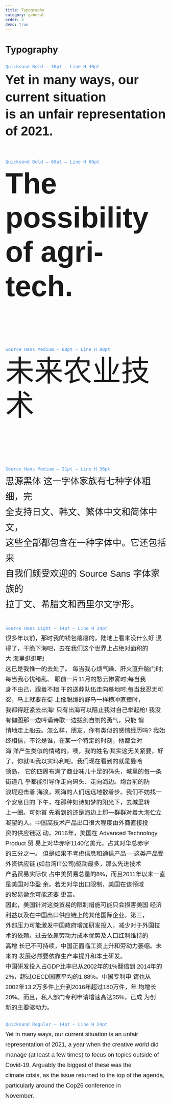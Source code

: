 ```yaml
---
title: Typography
category: general
order: 3
demo: true
---
```


<style>
  /* Font imports would need to be added to your site's CSS */
  .typography-demo {
    margin: 2em 0;
  }
  
  .quicksand-bold-30 {
    font-family: 'Quicksand', sans-serif;
    font-weight: bold;
    font-size: 30pt;
    line-height: 40pt;
    margin-bottom: 1.5em;
  }
  
  .quicksand-bold-68 {
    font-family: 'Quicksand', sans-serif;
    font-weight: bold;
    font-size: 68pt;
    line-height: 80pt;
    margin-bottom: 1.5em;
  }
  
  .source-hans-medium-68 {
    font-family: 'Source Hans', 'Noto Sans SC', sans-serif;
    font-weight: 500; /* medium */
    font-size: 68pt;
    line-height: 80pt;
    margin-bottom: 1.5em;
  }
  
  .source-hans-medium-21 {
    font-family: 'Source Hans', 'Noto Sans SC', sans-serif;
    font-weight: 500; /* medium */
    font-size: 21pt;
    line-height: 36pt;
    margin-bottom: 1.5em;
  }
  
  .source-hans-light-14 {
    font-family: 'Source Hans', 'Noto Sans SC', sans-serif;
    font-weight: 300; /* light */
    font-size: 14pt;
    line-height: 24pt;
    margin-bottom: 1.5em;
  }
  
  .quicksand-regular-14 {
    font-family: 'Quicksand', sans-serif;
    font-weight: 400; /* regular */
    font-size: 14pt;
    line-height: 24pt;
    margin-bottom: 1.5em;
  }
  
  .font-specs {
    font-family: monospace;
    color: #4a90e2;
    font-size: 14px;
    margin-bottom: 0.5em;
  }
</style>

# Typography

<div class="typography-demo">
  <div class="font-specs">Quicksand Bold &mdash; 30pt &mdash; Line H 40pt</div>
  <div class="quicksand-bold-30">
    Yet in many ways, our current situation<br>is an unfair representation of 2021.
  </div>
  
  <div class="font-specs">Quicksand Bold &mdash; 68pt &mdash; Line H 80pt</div>
  <div class="quicksand-bold-68">
    The possibility<br>of agri-tech.
  </div>
  
  <div class="font-specs">Source Hans Medium &mdash; 68pt &mdash; Line H 80pt</div>
  <div class="source-hans-medium-68">
    未来农业技术
  </div>
  
  <div class="font-specs">Source Hans Medium &mdash; 21pt &mdash; Line H 36pt</div>
  <div class="source-hans-medium-21">
    思源黑体 这一字体家族有七种字体粗细，完<br>
    全支持日文、韩文、繁体中文和简体中文，<br>
    这些全部都包含在一种字体中。它还包括来<br>
    自我们颇受欢迎的 Source Sans 字体家族的<br>
    拉丁文、希腊文和西里尔文字形。
  </div>
  
  <div class="font-specs">Source Hans Light &mdash; 14pt &mdash; Line H 24pt</div>
  <div class="source-hans-light-14">
    很多年以前，那时我的钱包瘪瘪的，陆地上看来没什么好 混得了，干脆下海吧，去在我们这个世界上占绝对面积的<br>
    大 海里逛逛吧!<br>
    这已是我惟一的去处了。   每当我心烦气躁、肝火直升脑门时;每当我心忧绪乱、 眼前一片11月的愁云惨雾时;每当我<br>
    身不由己，跟着不相 干的送葬队伍走向墓地时;每当我忍无可忍，马上就要在街 上像脱缰的野马一样横冲直撞时，<br>
    我都得赶紧去出海!   只有出海可以阻止我对自己举起枪!   我没有伽图那一边吟诵诗歌一边拔剑自刎的勇气，只能 悄<br>
    悄地走上船去。怎么样，朋友，你有类似的感情经历吗? 我始终相信，不论是谁，在某一个特定的时刻，他都会对<br>
    海 洋产生类似的情绪的。噢，我的姓名!其实这无关紧要，好 了，你就叫我以实玛利吧。我们现在看到的就是曼哈<br>
    顿岛， 它的四周布满了商业味儿十足的码头，城里的每一条街道几 乎都能引导你走向码头、走向海边。炮台前的防<br>
    浪堤迎击着 海浪，观海的人们远远地散着步。我们不妨找一个安息日的 下午，在那种如诗如梦的阳光下，去城里转<br>
    上一圈。可你首 先看到的还是海边上那一群群对着大海伫立凝望的人。中国高技术产品出口很大程度由外商直接投<br>
    资的供应链驱 动。2016年，美国在 Advanced Technology Product 贸 易上对华赤字1140亿美元，占其对华总赤字<br>
    的三分之一。 但是如果不考虑信息和通信产品----这类产品受外资供应链 (如台湾IT公司)驱动最多，那么先进技术<br>
    产品贸易实际仅 占中美贸易总量的8%，而且2011年以来一直是美国对华盈 余。若无对华出口限制，美国在该领域<br>
    的贸易盈余可能还要 更高。<br>
    因此，美国针对这类贸易的限制措施可能只会损害美国 经济利益以及在中国出口供应链上的其他国际企业。第三， <br>
    外部压力可能激发中国政府增加研发投入，减少对于外国技 术的依赖。过去依靠劳动力成本优势及人口红利维持的<br>
    高增 长已不可持续，中国正面临工资上升和劳动力萎缩。未来的 发展必然要依靠生产率提升和本土研发。<br>
    中国研发投入占GDP比率已从2002年的1%翻倍到 2014年的2%，超过OECD国家平均的1.88%。中国专利申 请也从<br>
    2002年13.2万多件上升到2016年超过180万件，年 均增长20%。而且，私人部门专利申请增速高达35%，已成 为创<br>
    新的主要驱动力。
  </div>
  
  <div class="font-specs">Quicksand Regular &mdash; 14pt &mdash; Line H 24pt</div>
  <div class="quicksand-regular-14">
    Yet in many ways, our current situation is an unfair representation of 2021, a year when the creative world did<br>
    manage (at least a few times) to focus on topics outside of Covid-19. Arguably the biggest of these was the<br>
    climate crisis, as the issue returned to the top of the agenda, particularly around the Cop26 conference in<br>
    November.
  </div>
</div>

